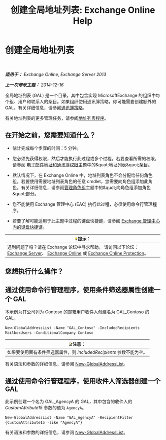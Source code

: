 ﻿---
title: '创建全局地址列表: Exchange Online Help'
TOCTitle: 创建全局地址列表
ms:assetid: 59e4955a-8999-4d17-be9f-23a41a23b929
ms:mtpsurl: https://technet.microsoft.com/zh-cn/library/Bb232063(v=EXCHG.150)
ms:contentKeyID: 50490618
ms.date: 05/23/2018
mtps_version: v=EXCHG.150
ms.translationtype: MT
---

# 创建全局地址列表

 

_**适用于：** Exchange Online, Exchange Server 2013_

_**上一次修改主题：** 2014-12-16_

全局地址列表 (GAL) 是一个目录，其中包含实现 MicrosoftExchange 的组织中每个组、用户和联系人的条目。如果组织使用通讯簿策略，你可能需要创建额外的 GAL。有关详细信息，请参阅[通讯簿策略](address-book-policies-exchange-2013-help.md)。

有关地址列表的更多管理任务，请参阅[地址列表程序](address-list-procedures-exchange-2013-help.md)。

## 在开始之前，您需要知道什么？

  - 估计完成每个步骤的时间：5 分钟。

  - 您必须先获得权限，然后才能执行此过程或多个过程。若要查看所需的权限，请参阅 [电子邮件地址和通讯簿权限](email-address-and-address-book-permissions-exchange-2013-help.md)主题中的\&quot;地址列表\&quot;条目。

  - 默认情况下，在 Exchange Online 中，地址列表角色不会分配给任何角色组。若要使用需要地址列表角色的任意 cmdlet，您需要向角色组添加此角色。有关详细信息，请参阅[管理角色组](manage-role-groups-exchange-2013-help.md)主题中的\&quot;向角色组添加角色\&quot;部分。

  - 您不能使用 Exchange 管理中心 (EAC) 执行此过程，必须使用命令行管理程序。

  - 若要了解可能适用于此主题中过程的键盘快捷键，请参阅 [Exchange 管理中心内的键盘快捷键](keyboard-shortcuts-in-the-exchange-admin-center-exchange-online-protection-help.md)。

<table>
<thead>
<tr class="header">
<th><img src="images/Bb124558.tip(EXCHG.150).gif" title="提示" alt="提示" />提示：</th>
</tr>
</thead>
<tbody>
<tr class="odd">
<td>遇到问题了吗？请在 Exchange 论坛中寻求帮助。 请访问以下论坛：<a href="https://go.microsoft.com/fwlink/p/?linkid=60612">Exchange Server</a>、 <a href="https://go.microsoft.com/fwlink/p/?linkid=267542">Exchange Online</a> 或 <a href="https://go.microsoft.com/fwlink/p/?linkid=285351">Exchange Online Protection</a>。</td>
</tr>
</tbody>
</table>


## 您想执行什么操作？

## 通过使用命令行管理程序，使用条件筛选器属性创建一个 GAL

本示例为其公司列为 Contoso 的邮箱用户收件人创建名为 GAL\_Contoso 的 GAL。

    New-GlobalAddressList -Name "GAL_Contoso" -IncludedRecipients MailboxUsers -ConditionalCompany Contoso

<table>
<thead>
<tr class="header">
<th><img src="images/Bb124558.note(EXCHG.150).gif" title="注意" alt="注意" />注意：</th>
</tr>
</thead>
<tbody>
<tr class="odd">
<td>如果要使用固有条件筛选器属性，则 <em>IncludedRecipients</em> 参数不能为空。</td>
</tr>
</tbody>
</table>


有关语法和参数的详细信息，请参阅 [New-GlobalAddressList](https://technet.microsoft.com/zh-cn/library/bb123785\(v=exchg.150\))。

## 通过使用命令行管理程序，使用收件人筛选器创建一个 GAL

此示例创建一个名为 GAL\_AgencyA 的 GAL，其中包含的收件人的 *CustomAttribute15* 参数的值为 `AgencyA`。

    New-GlobalAddressList -Name "GAL_AgencyA" -RecipientFilter {CustomAttribute15 -like "AgencyA"}

有关语法和参数的详细信息，请参阅 [New-GlobalAddressList](https://technet.microsoft.com/zh-cn/library/bb123785\(v=exchg.150\))。

